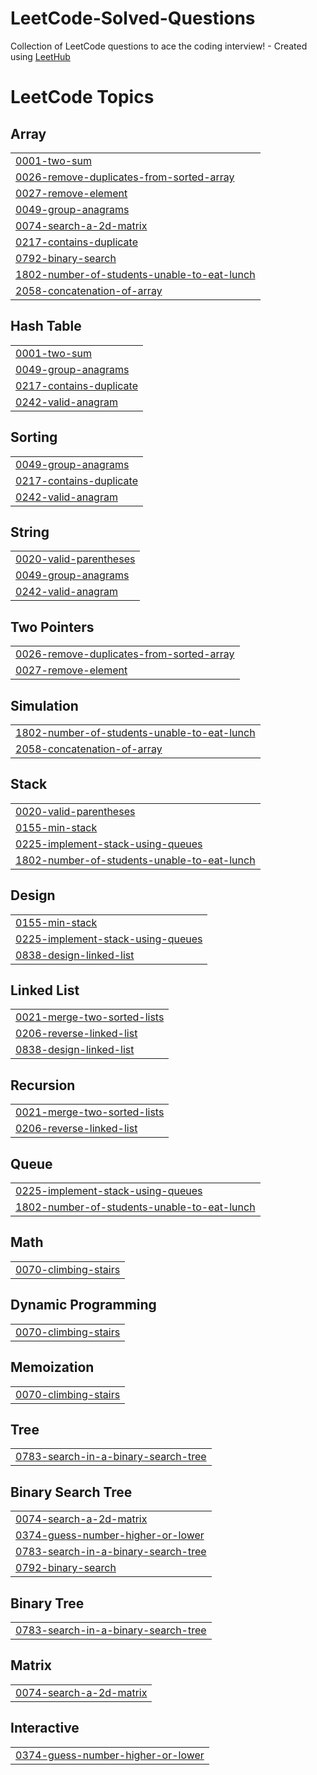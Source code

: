 # LeetCode-Solved-Questions
Collection of LeetCode questions to ace the coding interview! - Created using [LeetHub](https://github.com/QasimWani/LeetHub)

<!---LeetCode Topics Start-->
# LeetCode Topics
## Array
|  |
| ------- |
| [0001-two-sum](https://github.com/dan1306/LeetCode-Solved-Questions/tree/master/0001-two-sum) |
| [0026-remove-duplicates-from-sorted-array](https://github.com/dan1306/LeetCode-Solved-Questions/tree/master/0026-remove-duplicates-from-sorted-array) |
| [0027-remove-element](https://github.com/dan1306/LeetCode-Solved-Questions/tree/master/0027-remove-element) |
| [0049-group-anagrams](https://github.com/dan1306/LeetCode-Solved-Questions/tree/master/0049-group-anagrams) |
| [0074-search-a-2d-matrix](https://github.com/dan1306/LeetCode-Solved-Questions/tree/master/0074-search-a-2d-matrix) |
| [0217-contains-duplicate](https://github.com/dan1306/LeetCode-Solved-Questions/tree/master/0217-contains-duplicate) |
| [0792-binary-search](https://github.com/dan1306/LeetCode-Solved-Questions/tree/master/0792-binary-search) |
| [1802-number-of-students-unable-to-eat-lunch](https://github.com/dan1306/LeetCode-Solved-Questions/tree/master/1802-number-of-students-unable-to-eat-lunch) |
| [2058-concatenation-of-array](https://github.com/dan1306/LeetCode-Solved-Questions/tree/master/2058-concatenation-of-array) |
## Hash Table
|  |
| ------- |
| [0001-two-sum](https://github.com/dan1306/LeetCode-Solved-Questions/tree/master/0001-two-sum) |
| [0049-group-anagrams](https://github.com/dan1306/LeetCode-Solved-Questions/tree/master/0049-group-anagrams) |
| [0217-contains-duplicate](https://github.com/dan1306/LeetCode-Solved-Questions/tree/master/0217-contains-duplicate) |
| [0242-valid-anagram](https://github.com/dan1306/LeetCode-Solved-Questions/tree/master/0242-valid-anagram) |
## Sorting
|  |
| ------- |
| [0049-group-anagrams](https://github.com/dan1306/LeetCode-Solved-Questions/tree/master/0049-group-anagrams) |
| [0217-contains-duplicate](https://github.com/dan1306/LeetCode-Solved-Questions/tree/master/0217-contains-duplicate) |
| [0242-valid-anagram](https://github.com/dan1306/LeetCode-Solved-Questions/tree/master/0242-valid-anagram) |
## String
|  |
| ------- |
| [0020-valid-parentheses](https://github.com/dan1306/LeetCode-Solved-Questions/tree/master/0020-valid-parentheses) |
| [0049-group-anagrams](https://github.com/dan1306/LeetCode-Solved-Questions/tree/master/0049-group-anagrams) |
| [0242-valid-anagram](https://github.com/dan1306/LeetCode-Solved-Questions/tree/master/0242-valid-anagram) |
## Two Pointers
|  |
| ------- |
| [0026-remove-duplicates-from-sorted-array](https://github.com/dan1306/LeetCode-Solved-Questions/tree/master/0026-remove-duplicates-from-sorted-array) |
| [0027-remove-element](https://github.com/dan1306/LeetCode-Solved-Questions/tree/master/0027-remove-element) |
## Simulation
|  |
| ------- |
| [1802-number-of-students-unable-to-eat-lunch](https://github.com/dan1306/LeetCode-Solved-Questions/tree/master/1802-number-of-students-unable-to-eat-lunch) |
| [2058-concatenation-of-array](https://github.com/dan1306/LeetCode-Solved-Questions/tree/master/2058-concatenation-of-array) |
## Stack
|  |
| ------- |
| [0020-valid-parentheses](https://github.com/dan1306/LeetCode-Solved-Questions/tree/master/0020-valid-parentheses) |
| [0155-min-stack](https://github.com/dan1306/LeetCode-Solved-Questions/tree/master/0155-min-stack) |
| [0225-implement-stack-using-queues](https://github.com/dan1306/LeetCode-Solved-Questions/tree/master/0225-implement-stack-using-queues) |
| [1802-number-of-students-unable-to-eat-lunch](https://github.com/dan1306/LeetCode-Solved-Questions/tree/master/1802-number-of-students-unable-to-eat-lunch) |
## Design
|  |
| ------- |
| [0155-min-stack](https://github.com/dan1306/LeetCode-Solved-Questions/tree/master/0155-min-stack) |
| [0225-implement-stack-using-queues](https://github.com/dan1306/LeetCode-Solved-Questions/tree/master/0225-implement-stack-using-queues) |
| [0838-design-linked-list](https://github.com/dan1306/LeetCode-Solved-Questions/tree/master/0838-design-linked-list) |
## Linked List
|  |
| ------- |
| [0021-merge-two-sorted-lists](https://github.com/dan1306/LeetCode-Solved-Questions/tree/master/0021-merge-two-sorted-lists) |
| [0206-reverse-linked-list](https://github.com/dan1306/LeetCode-Solved-Questions/tree/master/0206-reverse-linked-list) |
| [0838-design-linked-list](https://github.com/dan1306/LeetCode-Solved-Questions/tree/master/0838-design-linked-list) |
## Recursion
|  |
| ------- |
| [0021-merge-two-sorted-lists](https://github.com/dan1306/LeetCode-Solved-Questions/tree/master/0021-merge-two-sorted-lists) |
| [0206-reverse-linked-list](https://github.com/dan1306/LeetCode-Solved-Questions/tree/master/0206-reverse-linked-list) |
## Queue
|  |
| ------- |
| [0225-implement-stack-using-queues](https://github.com/dan1306/LeetCode-Solved-Questions/tree/master/0225-implement-stack-using-queues) |
| [1802-number-of-students-unable-to-eat-lunch](https://github.com/dan1306/LeetCode-Solved-Questions/tree/master/1802-number-of-students-unable-to-eat-lunch) |
## Math
|  |
| ------- |
| [0070-climbing-stairs](https://github.com/dan1306/LeetCode-Solved-Questions/tree/master/0070-climbing-stairs) |
## Dynamic Programming
|  |
| ------- |
| [0070-climbing-stairs](https://github.com/dan1306/LeetCode-Solved-Questions/tree/master/0070-climbing-stairs) |
## Memoization
|  |
| ------- |
| [0070-climbing-stairs](https://github.com/dan1306/LeetCode-Solved-Questions/tree/master/0070-climbing-stairs) |
## Tree
|  |
| ------- |
| [0783-search-in-a-binary-search-tree](https://github.com/dan1306/LeetCode-Solved-Questions/tree/master/0783-search-in-a-binary-search-tree) |
## Binary Search Tree
|  |
| ------- |
| [0074-search-a-2d-matrix](https://github.com/dan1306/LeetCode-Solved-Questions/tree/master/0074-search-a-2d-matrix) |
| [0374-guess-number-higher-or-lower](https://github.com/dan1306/LeetCode-Solved-Questions/tree/master/0374-guess-number-higher-or-lower) |
| [0783-search-in-a-binary-search-tree](https://github.com/dan1306/LeetCode-Solved-Questions/tree/master/0783-search-in-a-binary-search-tree) |
| [0792-binary-search](https://github.com/dan1306/LeetCode-Solved-Questions/tree/master/0792-binary-search) |
## Binary Tree
|  |
| ------- |
| [0783-search-in-a-binary-search-tree](https://github.com/dan1306/LeetCode-Solved-Questions/tree/master/0783-search-in-a-binary-search-tree) |
## Matrix
|  |
| ------- |
| [0074-search-a-2d-matrix](https://github.com/dan1306/LeetCode-Solved-Questions/tree/master/0074-search-a-2d-matrix) |
## Interactive
|  |
| ------- |
| [0374-guess-number-higher-or-lower](https://github.com/dan1306/LeetCode-Solved-Questions/tree/master/0374-guess-number-higher-or-lower) |
<!---LeetCode Topics End-->